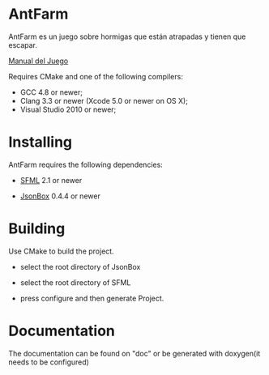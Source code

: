 # AntFarm #

AntFarm es un juego sobre hormigas que están atrapadas y tienen que escapar.

[Manual del Juego](https://bitbucket.org/cristian_glez_m/antfarm/wiki/Manual%20de%20Juego)

Requires CMake and one of the following compilers:

* GCC 4.8 or newer;
* Clang 3.3 or newer (Xcode 5.0 or newer on OS X);
* Visual Studio 2010 or newer;

Installing
===

AntFarm requires the following dependencies:

* [SFML](http://sfml-dev.org) 2.1 or newer

* [JsonBox](https://github.com/anhero/JsonBox) 0.4.4 or newer


Building
===

Use CMake to build the project.

* select the root directory of JsonBox

* select the root directory of SFML

* press configure and then generate Project.


Documentation
===

The documentation can be found on "doc" or be generated with doxygen(it needs to be configured)
